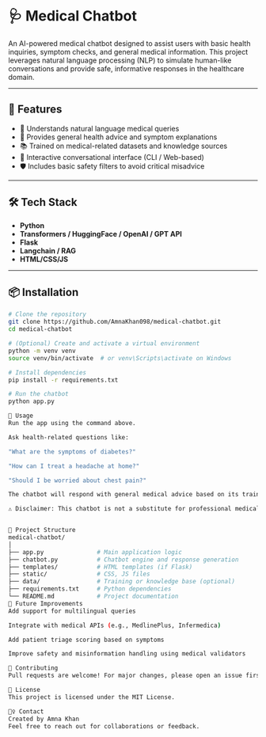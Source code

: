 # 🩺 Medical Chatbot

An AI-powered medical chatbot designed to assist users with basic health inquiries, symptom checks, and general medical information. This project leverages natural language processing (NLP) to simulate human-like conversations and provide safe, informative responses in the healthcare domain.

---

## 🚀 Features

- 🤖 Understands natural language medical queries
- 🧠 Provides general health advice and symptom explanations
- 📚 Trained on medical-related datasets and knowledge sources
- 💬 Interactive conversational interface (CLI / Web-based)
- 🛡️ Includes basic safety filters to avoid critical misadvice

---

## 🛠️ Tech Stack

- **Python**
- **Transformers / HuggingFace / OpenAI / GPT API** 
- **Flask** 
- **Langchain / RAG** 
- **HTML/CSS/JS** 

---

## 📦 Installation

```bash
# Clone the repository
git clone https://github.com/AmnaKhan098/medical-chatbot.git
cd medical-chatbot

# (Optional) Create and activate a virtual environment
python -m venv venv
source venv/bin/activate  # or venv\Scripts\activate on Windows

# Install dependencies
pip install -r requirements.txt

# Run the chatbot
python app.py

🧪 Usage
Run the app using the command above.

Ask health-related questions like:

"What are the symptoms of diabetes?"

"How can I treat a headache at home?"

"Should I be worried about chest pain?"

The chatbot will respond with general medical advice based on its training.

⚠️ Disclaimer: This chatbot is not a substitute for professional medical diagnosis or treatment. Always consult a certified healthcare provider for serious concerns.


📁 Project Structure
medical-chatbot/
│
├── app.py               # Main application logic
├── chatbot.py           # Chatbot engine and response generation
├── templates/           # HTML templates (if Flask)
├── static/              # CSS, JS files
├── data/                # Training or knowledge base (optional)
├── requirements.txt     # Python dependencies
└── README.md            # Project documentation
📌 Future Improvements
Add support for multilingual queries

Integrate with medical APIs (e.g., MedlinePlus, Infermedica)

Add patient triage scoring based on symptoms

Improve safety and misinformation handling using medical validators

🤝 Contributing
Pull requests are welcome! For major changes, please open an issue first to discuss what you would like to change.

📄 License
This project is licensed under the MIT License.

🙋‍♀️ Contact
Created by Amna Khan
Feel free to reach out for collaborations or feedback.

